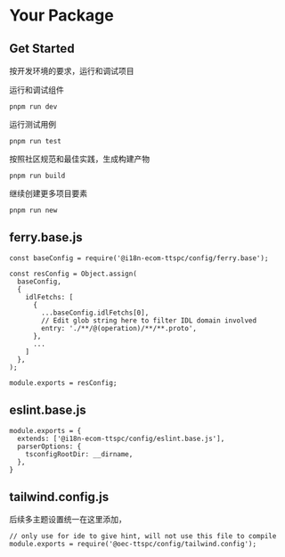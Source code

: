 # Your Package

## Get Started

按开发环境的要求，运行和调试项目

运行和调试组件

```
pnpm run dev
```

运行测试用例

```
pnpm run test
```

按照社区规范和最佳实践，生成构建产物

```
pnpm run build
```

继续创建更多项目要素

```
pnpm run new
```

## ferry.base.js

```
const baseConfig = require('@i18n-ecom-ttspc/config/ferry.base');

const resConfig = Object.assign(
  baseConfig,
  {
    idlFetchs: [
      {
        ...baseConfig.idlFetchs[0],
        // Edit glob string here to filter IDL domain involved
        entry: './**/@(operation)/**/**.proto',
      },
      ...
    ]
  },
);

module.exports = resConfig;

```
## eslint.base.js
```
module.exports = {
  extends: ['@i18n-ecom-ttspc/config/eslint.base.js'],
  parserOptions: {
    tsconfigRootDir: __dirname,
  },
}

```

## tailwind.config.js
后续多主题设置统一在这里添加，

```
// only use for ide to give hint, will not use this file to compile
module.exports = require('@oec-ttspc/config/tailwind.config');

```
